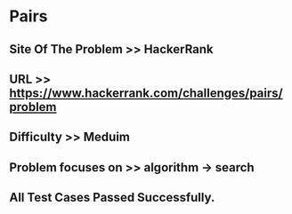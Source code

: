 # Pairs


## Site Of The Problem >> HackerRank

## URL >> https://www.hackerrank.com/challenges/pairs/problem

## Difficulty >> Meduim

## Problem focuses on >> algorithm -> search


## All Test Cases Passed Successfully. 

